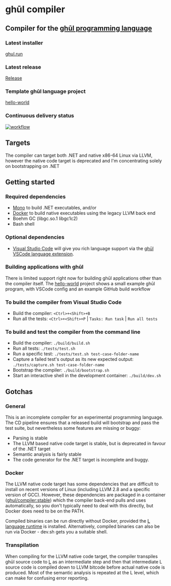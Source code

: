 # ghūl compiler

## Compiler for the [ghūl programming language](https://www.ghul.io)

### Latest installer

[ghul.run](https://github.com/degory/ghul/releases/latest/downloads/ghul.run)

### Latest release

[Release](https://github.com/degory/ghul/releases/latest)

### Template ghūl language project

[hello-world](https://github.com/degory/hello-world)

### Continuous delivery status

 [![workflow](https://github.com/degory/ghul/workflows/Release/badge.svg?branch=master)](https://github.com/degory/ghul/actions?query=workflow%3ARelease)

## Targets

The compiler can target both .NET and native x86-64 Linux via LLVM, however the native code target is deprecated and I'm concentrating solely on bootstrapping on .NET

## Getting started

### Required dependencies
- [Mono](https://www.mono-project.com/) to build .NET executables, and/or
- [Docker](https://www.docker.com) to build native executables using the legacy LLVM back end
- Boehm GC (libgc.so.1 libgc1c2)
- Bash shell

### Optional dependencies

- [Visual Studio Code](https://code.visualstudio.com) will give you rich language support via the [ghūl VSCode language extension](https://github.com/degory/ghul-vsce/releases).

### Building applications with ghūl

There is limited support right now for building ghūl applications other than the compiler itself. The [hello-world](https://github.com/degory/hello-world) project shows a small example ghūl program, with VSCode config and an example GitHub build workflow

### To build the compiler from Visual Studio Code

- Build the compiler: `<Ctrl>+<Shift>+B`
- Run all the tests: `<Ctrl>+<Shift>+P` | `Tasks: Run task` | `Run all tests`

### To build and test the compiler from the command line

- Build the compiler: `./build/build.sh`
- Run all tests: `./tests/test.sh`
- Run a specific test: `./tests/test.sh test-case-folder-name`
- Capture a failed test's output as its new expected output: `./tests/capture.sh test-case-folder-name`
- Bootstrap the compiler: `./build/bootstrap.sh`
- Start an interactive shell in the development container: `./build/dev.sh`

## Gotchas

### General

This is an incomplete compiler for an experimental programming language. The CD pipeline ensures that a released build will bootstrap and pass the test suite, but nevertheless some features are missing or buggy:
 - Parsing is stable
 - The LLVM based native code target is stable, but is deprecated in favour of the .NET target
 - Semantic analysis is fairly stable
 - The code generator for the .NET target is incomplete and buggy.

### Docker

The LLVM native code target has some dependencies that are difficult to install on recent versions of Linux (including LLVM 2.8 and a specific version of GCC). However, these dependencies are packaged in a container ([ghul/compiler:stable](https://hub.docker.com/r/ghul/compiler)) which the compiler back-end pulls and uses automatically, so you don't typically need to deal with this directly, but Docker does need to be on the PATH.

Compiled binaries can be run directly without Docker, provided the [L language runtime](https://github.com/degory/llc/releases) is installed. Alternatively, compiled binaries can also be run via Docker - dev.sh gets you a suitable shell.

### Transpilation

When compiling for the LLVM native code target, the compiler transpiles ghūl source code to [L](https://github.com/degory/llc) as an intermediate step and then that intermediate L source code is compiled down to LLVM bitcode before actual native code is produced. Most of the semantic analysis is repeated at the L level, which can make for confusing error reporting.

